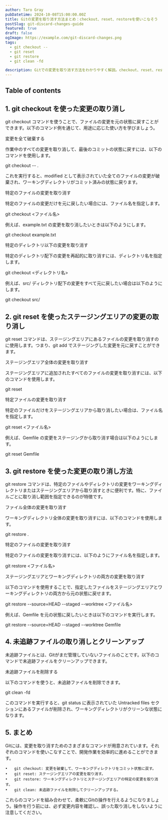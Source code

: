 ```yaml
---
author: Taro Gray
pubDatetime: 2024-10-08T15:00:00.00Z
title: Gitの変更を取り消す方法まとめ：checkout、reset、restoreを使いこなそう
postSlug: git-discard-changes-guide
featured: true
draft: false
ogImage: https://example.com/git-discard-changes.png
tags:
  - git checkout --
  - git reset
  - git restore
  - git clean -fd

description: Gitでの変更を取り消す方法をわかりやすく解説。checkout、reset、restore の使い方や、特定ファイルの変更の取り消し、ステージングエリアの変更の取り消し、未追跡ファイルの削除など、具体例を交えて説明します。
---
```


## Table of contents

## 1. git checkout を使った変更の取り消し

git checkout コマンドを使うことで、ファイルの変更を元の状態に戻すことができます。以下のコマンド例を通じて、用途に応じた使い方を学びましょう。

変更を全て破棄する

作業中のすべての変更を取り消して、最後のコミットの状態に戻すには、以下のコマンドを使用します。

git checkout -- .

これを実行すると、modified として表示されていた全てのファイルの変更が破棄され、ワーキングディレクトリがコミット済みの状態に戻ります。

特定のファイルの変更を取り消す

特定のファイルの変更だけを元に戻したい場合には、ファイル名を指定します。

git checkout <ファイル名>

例えば、example.txt の変更を取り消したいときは以下のようにします。

git checkout example.txt

特定のディレクトリ以下の変更を取り消す

特定のディレクトリ配下の変更を再起的に取り消すには、ディレクトリ名を指定します。

git checkout <ディレクトリ名>

例えば、src/ ディレクトリ配下の変更をすべて元に戻したい場合は以下のようにします。

git checkout src/

## 2. git reset を使ったステージングエリアの変更の取り消し

git reset コマンドは、ステージングエリアにあるファイルの変更を取り消すのに使用します。つまり、git add でステージングした変更を元に戻すことができます。

ステージングエリア全体の変更を取り消す

ステージングエリアに追加されたすべてのファイルの変更を取り消すには、以下のコマンドを使用します。

git reset

特定ファイルの変更を取り消す

特定のファイルだけをステージングエリアから取り消したい場合は、ファイル名を指定します。

git reset <ファイル名>

例えば、Gemfile の変更をステージングから取り消す場合は以下のようにします。

git reset Gemfile

## 3. git restore を使った変更の取り消し方法

git restore コマンドは、特定のファイルやディレクトリの変更をワーキングディレクトリまたはステージングエリアから取り消すときに便利です。特に、ファイルごとに取り消し範囲を指定できるのが特徴です。

ファイル全体の変更を取り消す

ワーキングディレクトリ全体の変更を取り消すには、以下のコマンドを使用します。

git restore .

特定のファイルの変更を取り消す

特定のファイルの変更を取り消すには、以下のようにファイル名を指定します。

git restore <ファイル名>

ステージングエリアとワーキングディレクトリの両方の変更を取り消す

以下のコマンドを使用することで、指定したファイルをステージングエリアとワーキングディレクトリの両方から元の状態に戻せます。

git restore --source=HEAD --staged --worktree <ファイル名>

例えば、Gemfile を元の状態に戻したいときは以下のコマンドを実行します。

git restore --source=HEAD --staged --worktree Gemfile

## 4. 未追跡ファイルの取り消しとクリーンアップ

未追跡ファイルとは、Gitがまだ管理していないファイルのことです。以下のコマンドで未追跡ファイルをクリーンアップできます。

未追跡ファイルを削除する

以下のコマンドを使うと、未追跡ファイルを削除できます。

git clean -fd

このコマンドを実行すると、git status に表示されていた Untracked files セクションにあるファイルが削除され、ワーキングディレクトリがクリーンな状態になります。

## 5. まとめ

Gitには、変更を取り消すためのさまざまなコマンドが用意されています。それぞれのコマンドを使いこなすことで、開発作業を効率的に進めることができます。

    •	git checkout: 変更を破棄して、ワーキングディレクトリをコミット状態に戻す。
    •	git reset: ステージングエリアの変更を取り消す。
    •	git restore: ワーキングディレクトリとステージングエリアの特定の変更を取り消す。
    •	git clean: 未追跡ファイルを削除してクリーンアップする。

これらのコマンドを組み合わせて、柔軟にGitの操作を行えるようになりましょう。操作を行う前には、必ず変更内容を確認し、誤った取り消しをしないように注意してください。

